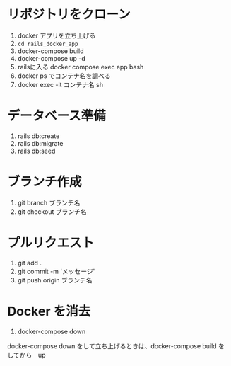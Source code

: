 # リポジトリをクローン
1. docker アプリを立ち上げる
2. ```cd rails_docker_app```
3. docker-compose build
4. docker-compose up -d
5. railsに入る
   docker compose exec app bash
7. docker ps でコンテナ名を調べる
8. docker exec -it コンテナ名 sh
# データベース準備  
1. rails db:create
2. rails db:migrate
3. rails db:seed
# ブランチ作成 
1. git branch ブランチ名
2. git checkout ブランチ名
# プルリクエスト
1. git add .
2. git commit -m 'メッセージ'
3. git push origin ブランチ名
# Docker を消去
1. docker-compose down

docker-compose down をして立ち上げるときは、docker-compose build をしてから　up

